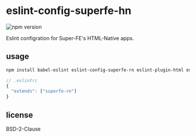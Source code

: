 # eslint-config-superfe-hn
![npm version](https://img.shields.io/npm/v/eslint-config-superfe-hn.svg)

Eslint configration for Super-FE's HTML-Native apps.

## usage

```sh
npm install babel-eslint eslint-config-superfe-rn eslint-plugin-html eslint-plugin-babel eslint-plugin-promise --save-dev
```

```js
// .eslintrc
{
  "extends": ["superfe-rn"]
}
```

## license

BSD-2-Clause
